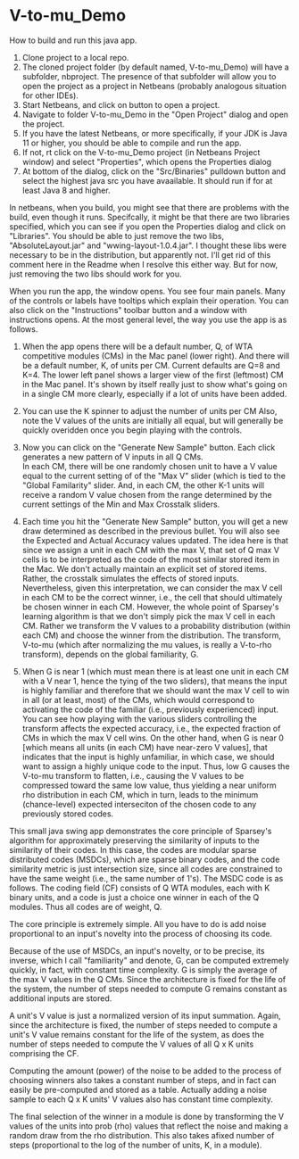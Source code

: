 # V-to-mu_Demo
 
How to build and run this java app.

1. Clone project to a local repo.
2. The cloned project folder (by default named, V-to-mu_Demo) will have a subfolder, nbproject.  The presence of that subfolder will allow you to open
   the project as a project in Netbeans (probably analogous situation for other IDEs). 
3. Start Netbeans, and click on button to open a project.
4. Navigate to folder V-to-mu_Demo in the "Open Project" dialog and open the project.
5. If you have the latest Netbeans, or more specifically, if your JDK is Java 11 or higher, you should be able to compile and run the app.
6. If not, rt click on the V-to-mu_Demo project (in Netbeans Project window) and select "Properties", which opens the Properties dialog
7. At bottom of the dialog, click on the "Src/Binaries" pulldown button and select the highest java src you have avaailable.  It should run if for at least
   Java 8 and higher.
   
In netbeans, when you build, you might see that there are problems with the build, even though it runs.  Specifcally, it might be that there are two libraries specified, which you can see if you open the Properties dialog and click on "Libraries".  You should be able to just remove the two libs, "AbsoluteLayout.jar" and "wwing-layout-1.0.4.jar".  I thought these libs were necessary to be in the distribution, but apparently not.  I'll get rid of this comment here in the Readme when I resolve this either way.  But for now, just removing the two libs should work for you.

When you run the app, the window opens.  You see four main panels. Many of the controls or labels have tooltips which explain their operation.  You can also click on the "Instructions" toolbar button and a window with instructions opens.  At the most general level, the way you use the app is as follows.

1. When the app opens there will be a default number, Q, of WTA competitive modules (CMs) in the Mac panel (lower right).
   And there will be a default number, K, of units per CM.  Current defaults are Q=8 and K=4. The lower left panel shows 
   a larger view of the first (leftmost) CM in the Mac panel.  It's shown by itself really just to show what's going on 
   in a single CM more clearly, especially if a lot of units have been added.
   
2. You can use the K spinner to adjust the number of units per CM  Also, note the V values of the units are initially
   all equal, but will generally be quickly overidden once you begin playing with the controls.
   
3. Now you can click on the "Generate New Sample" button. Each click generates a new pattern of V inputs in all Q CMs.  
   In each CM, there will be one randomly chosen unit to have a V value equal to the current setting of of the "Max V" 
   slider (which is tied to the "Global Familarity" slider. And, in each CM, the other K-1 units will receive a random V 
   value chosen from the range determined by the current settings of the Min and Max Crosstalk sliders. 
   
4. Each time you hit the "Generate New Sample" button, you will get a new draw determined as described in the previous bullet.
   You will also see the Expected and Actual Accuracy values updated.  The idea here is that since we assign a unit
   in each CM with the max V, that set of Q max V cells is to be interpreted as the code of the most similar stored item 
   in the Mac. We don't actually maintain an explicit set of stored items.  Rather, the crosstalk simulates the effects of
   stored inputs. Nevertheless, given this interpretation, we can consider the max V cell in each CM to be the correct winner, 
   i.e., the cell that should ultimately be chosen winner in each CM.  However, the whole point of Sparsey's learning algorithm 
   is that we don't simply pick the max V cell in each CM.  Rather we transform the V values to a probability distribution 
   (within each CM) and choose the winner from the distribution. The transform, V-to-mu (which after normalizing the mu values, 
   is really a V-to-rho transform), depends on the global familiarity, G. 
   
5. When G is near 1 (which must mean there is at least one unit in each CM with a V near 1, hence the tying of the two 
   sliders), that means the input is highly familiar and therefore that we should want the max V cell to win in all 
   (or at least, most) of the CMs, which would correspond to activating the code of the familiar (i.e., previously
   experienced) input.  You can see how playing with the various sliders controlling the transform affects the expected 
   accuracy, i.e., the expected fraction of CMs in which the max V cell wins. On the other hand, when G is near 0 [which 
   means all units (in each CM) have near-zero V values], that indicates that the input is highly unfamiliar, in which case, 
   we should want to assign a highly unique code to the input.  Thus, low G causes the V-to-mu transform to flatten, i.e., 
   causing the V values to be compressed toward the same low value, thus yielding a near uniform rho distribution in each CM, 
   which in turn, leads to the minimum (chance-level) expected interseciton of the chosen code to any previously stored codes.

This small java swing app demonstrates the core principle of Sparsey's algorithm for approximately preserving the similarity 
of inputs to the similarity of their codes.  In this case, the codes are modular sparse distributed codes (MSDCs), which are 
sparse binary codes, and the code similarity metric is just intersection size, since all codes are constrained to have the same 
weight (i.e., the same number of 1's).  The MSDC code is as follows.  The coding field (CF) consists of Q WTA modules, each with 
K binary units, and a code is just a choice one winner in each of the Q modules.  Thus all codes are of weight, Q.

The core principle is extremely simple.  All you have to do is add noise proportional to an input's novelty into the process 
of choosing its code.  

Because of the use of MSDCs, an input's novelty, or to be precise, its inverse, which I call "familiarity" and denote, G, can be 
computed extremely quickly, in fact, with constant time complexity.  G is simply the average of the max V values in the Q CMs. 
Since the architecture is fixed for the life of the system, the number of steps needed to compute G remains constant as additional 
inputs are stored.  

A unit's V value is just a normalized version of its input summation.  Again, since the architecture is fixed, the number of steps 
needed to compute a unit's V value remains constant for the life of the system, as does the number of steps needed to compute 
the V values of all Q x K units comprising the CF.

Computing the amount (power) of the noise to be added to the process of choosing winners also takes a constant number of steps, 
and in fact can easily be pre-computed and stored as a table.  Actually adding a noise sample to each Q x K units' V values 
also has constant time complexity.

The final selection of the winner in a module is done by transforming the V values of the units into prob (rho) values that reflect 
the noise and making a random draw from the rho distribution.  This also takes afixed number of steps (proportional to the log of the 
number of units, K, in a module). 
